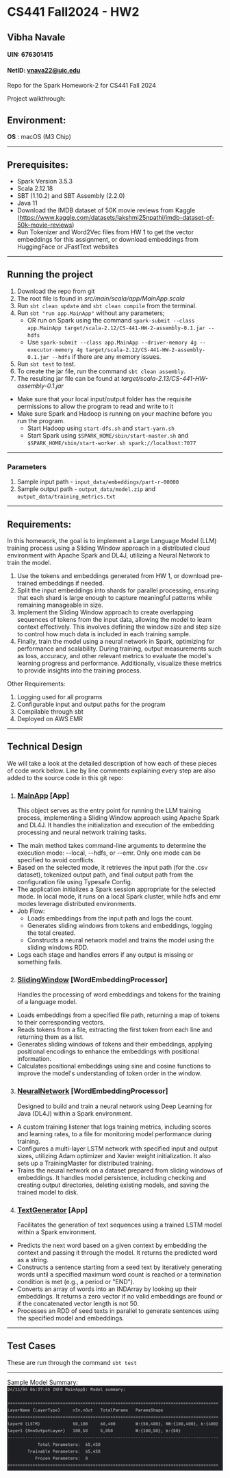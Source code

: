 # CS441 Fall2024 - HW2
## Vibha Navale
#### UIN: 676301415
#### NetID: vnava22@uic.edu

Repo for the Spark Homework-2 for CS441 Fall 2024

Project walkthrough:

## Environment:
**OS** : macOS (M3 Chip)

---

## Prerequisites:

- Spark Version 3.5.3
- Scala 2.12.18
- SBT (1.10.2) and SBT Assembly (2.2.0)
- Java 11
- Download the IMDB dataset of 50K movie reviews from Kaggle (https://www.kaggle.com/datasets/lakshmi25npathi/imdb-dataset-of-50k-movie-reviews)
- Run Tokenizer and Word2Vec files from HW 1 to get the vector embeddings for this assignment, or download embeddings from HuggingFace or JFastText websites
---

## Running the project
1) Download the repo from git
2) The root file is found in _src/main/scala/app/MainApp.scala_
3) Run `sbt clean update` and `sbt clean compile` from the terminal.
4) Run `sbt "run app.MainApp"` without any parameters;
   - OR run on Spark using the command `spark-submit --class app.MainApp target/scala-2.12/CS-441-HW-2-assembly-0.1.jar --hdfs`
   - Use `spark-submit --class app.MainApp --driver-memory 4g --executor-memory 4g target/scala-2.12/CS-441-HW-2-assembly-0.1.jar --hdfs` if there are any memory issues.
5) Run `sbt test` to test.
6) To create the jar file, run the command `sbt clean assembly`.
7) The resulting jar file can be found at _target/scala-2.13/CS-441-HW-assembly-0.1.jar_

- Make sure that your local input/output folder has the requisite permissions to allow the program to read and write to it
- Make sure Spark and Hadoop is running on your machine before you run the program. 
  - Start Hadoop using `start-dfs.sh` and `start-yarn.sh`
  - Start Spark using `$SPARK_HOME/sbin/start-master.sh` and `$SPARK_HOME/sbin/start-worker.sh spark://localhost:7077`

---

### Parameters
1. Sample input path - ```input_data/embeddings/part-r-00000```
2. Sample output path - ```output_data/model.zip``` and ```output_data/training_metrics.txt``` 

---

## Requirements:

In this homework, the goal is to implement a Large Language Model (LLM) training process using a Sliding Window approach in a distributed cloud environment with Apache Spark and DL4J, utilizing a Neural Network to train the model.
1) Use the tokens and embeddings generated from HW 1, or download pre-trained embeddings if needed.
2) Split the input embeddings into shards for parallel processing, ensuring that each shard is large enough to capture meaningful patterns while remaining manageable in size.
3) Implement the Sliding Window approach to create overlapping sequences of tokens from the input data, allowing the model to learn context effectively. This involves defining the window size and step size to control how much data is included in each training sample.
4) Finally, train the model using a neural network in Spark, optimizing for performance and scalability. During training, output measurements such as loss, accuracy, and other relevant metrics to evaluate the model's learning progress and performance. Additionally, visualize these metrics to provide insights into the training process.

Other Requirements:

1) Logging used for all programs
2) Configurable input and output paths for the program
3) Compilable through sbt
4) Deployed on AWS EMR

---

## Technical Design

We will take a look at the detailed description of how each of these pieces of code work below. Line by line comments explaining every step are also added to the source code in this git repo:

1) ### [MainApp](src/main/scala/app/MainApp.scala) [App]
    This object serves as the entry point for running the LLM training process, implementing a Sliding Window approach using Apache Spark and DL4J. It handles the initialization and execution of the embedding processing and neural network training tasks.
- The main method takes command-line arguments to determine the execution mode: --local, --hdfs, or --emr. Only one mode can be specified to avoid conflicts.
- Based on the selected mode, it retrieves the input path (for the .csv dataset), tokenized output path, and final output path from the configuration file using Typesafe Config.
- The application initializes a Spark session appropriate for the selected mode. In local mode, it runs on a local Spark cluster, while hdfs and emr modes leverage distributed environments.
- Job Flow:
    - Loads embeddings from the input path and logs the count.
    - Generates sliding windows from tokens and embeddings, logging the total created.
    - Constructs a neural network model and trains the model using the sliding windows RDD.
- Logs each stage and handles errors if any output is missing or something fails.

2) ### [SlidingWindow](src/main/scala/WordEmbeddingProcessor/SlidingWindow.scala) [WordEmbeddingProcessor]
   Handles the processing of word embeddings and tokens for the training of a language model.
- Loads embeddings from a specified file path, returning a map of tokens to their corresponding vectors.
- Reads tokens from a file, extracting the first token from each line and returning them as a list.
- Generates sliding windows of tokens and their embeddings, applying positional encodings to enhance the embeddings with positional information.
- Calculates positional embeddings using sine and cosine functions to improve the model's understanding of token order in the window.

3) ### [NeuralNetwork](src/main/scala/WordEmbeddingProcessor/NeuralNetwork.scala) [WordEmbeddingProcessor]
   Designed to build and train a neural network using Deep Learning for Java (DL4J) within a Spark environment.
- A custom training listener that logs training metrics, including scores and learning rates, to a file for monitoring model performance during training.
- Configures a multi-layer LSTM network with specified input and output sizes, utilizing Adam optimizer and Xavier weight initialization. It also sets up a TrainingMaster for distributed training.
- Trains the neural network on a dataset prepared from sliding windows of embeddings. It handles model persistence, including checking and creating output directories, deleting existing models, and saving the trained model to disk.

4) ### [TextGenerator](src/main/scala/app/TextGenerator.scala) [App]
   Facilitates the generation of text sequences using a trained LSTM model within a Spark environment.
- Predicts the next word based on a given context by embedding the context and passing it through the model. It returns the predicted word as a string.
- Constructs a sentence starting from a seed text by iteratively generating words until a specified maximum word count is reached or a termination condition is met (e.g., a period or "END").
- Converts an array of words into an INDArray by looking up their embeddings. It returns a zero vector if no valid embeddings are found or if the concatenated vector length is not 50.
- Processes an RDD of seed texts in parallel to generate sentences using the specified model and embeddings.

---

## Test Cases
These are run through the command `sbt test`

---

Sample Model Summary:
![Summary.png](Summary.png)